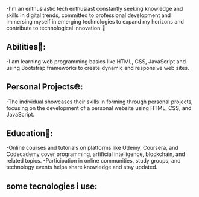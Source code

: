 

-I'm an enthusiastic tech enthusiast constantly seeking knowledge and skills in digital trends, committed to professional development and immersing myself in emerging technologies to expand my horizons and contribute to technological innovation.👾

## Abilities🌟:
-I am learning web programming basics like HTML, CSS, JavaScript and using Bootstrap frameworks to create dynamic and responsive web sites.

## Personal Projects🌐:
-The individual showcases their skills in forming through personal projects, focusing on the development of a personal website using HTML, CSS, and JavaScript.

## Education🧮:
-Online courses and tutorials on platforms like Udemy, Coursera, and Codecademy cover programming, artificial intelligence, blockchain, and related topics. 
-Participation in online communities, study groups, and technology events helps share knowledge and stay updated.

## some tecnologies i use:

